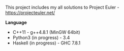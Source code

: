 This project includes my all solutions to Project Euler - https://projecteuler.net/

**Language**

* C++11 - g++4.8.1 (MinGW 64bit)
* Python3 (in progress) - 3.4
* Haskell (in progress) - GHC 7.8.1
